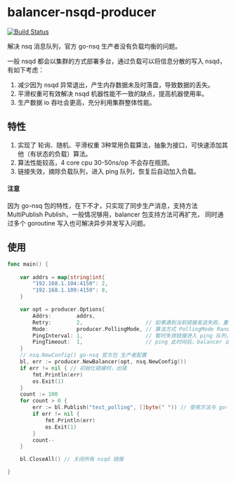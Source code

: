 # balancer-nsqd-producer

[![Build Status](https://travis-ci.org/hopingtop/balancer-nsqd-producer.svg?branch=master)](https://travis-ci.org/hopingtop/balancer-nsqd-producer)

解决 nsq 消息队列，官方 go-nsq 生产者没有负载均衡的问题。

一般 nsqd 都会以集群的方式部署多台，通过负载可以将信息分散的写入 nsqd，有如下考虑：

1. 减少因为 nsqd 异常退出，产生内存数据未及时落盘，导致数据的丢失。
2. 平滑权重可有效解决 nsqd 机器性能不一致的缺点，提高机器使用率。
3. 生产数据 io 吞吐会更高，充分利用集群整体性能。

## 特性

1. 实现了 轮询、随机、平滑权重 3种常用负载算法，抽象为接口，可快速添加其他（有状态的负载）算法。
2. 算法性能较高，4 core cpu  30-50ns/op 不会存在瓶颈。
3. 链接失效，摘除负载队列，进入 ping 队列，恢复后自动加入负载。

#### 注意

因为 go-nsq 包的特性，在下不才，只实现了同步生产消息，支持方法 MultiPublish  Publish，一般情况够用，balancer 包支持方法可再扩充，
同时通过多个 goroutine 写入也可解决异步并发写入问题。

## 使用

``` go
func main() {
	
	var addrs = map[string]int{
		"192.168.1.104:4150": 2,
		"192.168.1.109:4150": 8,
	}

	var opt = producer.Options{
		Addrs:        addrs,
		Retry:        2,                    // 如果遇到当前链接发送失败，重试次数，建议与 链接地址数量一致
		Mode:         producer.PollingMode, // 算法方式 PollingMode RandomMode SmoothWeightMode
		PingInterval: 1,                    // 暂时失效链接进入 ping 队列， ping 的间隔时间
		PingTimeout:  1,                    // ping 此时间后，balancer 通过 ErrorsChan   chan error  返回 nsqd 链接错误， 使用者应该消费 ErrorsChan
	}
	// nsq.NewConfig() go-nsq 官方包 生产者配置
	bl, err := producer.NewBalancer(opt, nsq.NewConfig())
	if err != nil { // 初始化链接时，出错
		fmt.Println(err)
		os.Exit(1)
	}
	count := 100
	for count > 0 {
		err := bl.Publish("test_polling", []byte(" ")) // 使用方法与 go-nsq 官方包一致
		if err != nil {
			fmt.Println(err)
			os.Exit(1)
		}
		count--
	}

	bl.CloseAll() // 关闭所有 nsqd 链接

}

```



